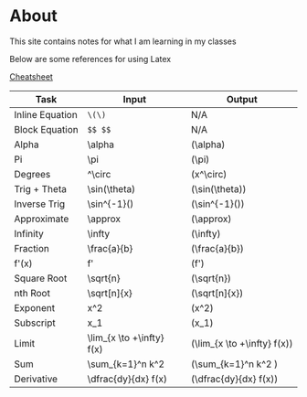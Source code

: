 # About

This site contains notes for what I am learning in my classes

Below are some references for using Latex

[Cheatsheet](https://reu.dimacs.rutgers.edu/Symbols.pdf)

| Task            | Input                     | Output                        |
|-----------------|---------------------------|-------------------------------|
| Inline Equation | ``\(\)``                  | N/A                           |
| Block Equation  | ``$$ $$``                 | N/A                           |
| Alpha           | \alpha                    | \(\alpha\)                    |
| Pi              | \pi                       | \(\pi\)                       |
| Degrees         | ^\circ                    | \(x^\circ\)                   |
| Trig + Theta    | \sin(\theta)              | \(\sin(\theta)\)              |
| Inverse Trig    | \sin^{-1}()               | \(\sin^{-1}()\)               |
| Approximate     | \approx                   | \(\approx\)                   |
| Infinity        | \infty                    | \(\infty\)                    |
| Fraction        | \frac{a}{b}               | \(\frac{a}{b}\)               |
| f'(x)           | f'                        | \(f'\)                        |
| Square Root     | \sqrt{n}                  | \(\sqrt{n}\)                  |
| nth Root        | \sqrt[n]{x}               | \(\sqrt[n]{x}\)               |
| Exponent        | x^2                       | \(x^2\)                       |
| Subscript       | x_1                       | \(x_1\)                       |
| Limit           | \lim_{x \to +\infty} f(x) | \(\lim_{x \to +\infty} f(x)\) |
| Sum             | \sum_{k=1}^n k^2          | \(\sum_{k=1}^n k^2 \)         |
| Derivative      | \dfrac{dy}{dx} f(x)       | \(\dfrac{dy}{dx} f(x)\)       |